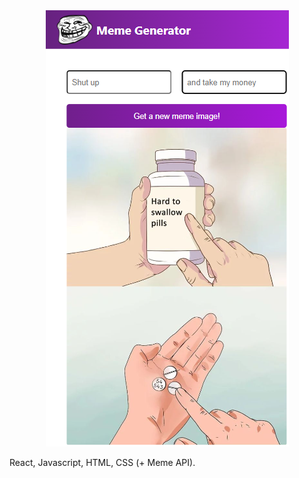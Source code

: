 <center><img src="https://github.com/georgeziozas/Blockchain/blob/main/Javascript/meme-generator/showcase.png"></center>

React, Javascript, HTML, CSS (+ Meme API).
